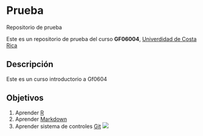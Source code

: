 # Prueba
Repositorio de prueba

Este es un repositorio de prueba del curso **GF06004**, [Univerdidad de Costa Rica](https://www.ucr.ac.cr/)

## Descripción
 Este es un curso introductorio a Gf0604 
## Objetivos 
1. Aprender [R](https://www.r-project.org/)
2. Aprender [Markdown](https://markdown.es/)
3. Aprender sistema de controles [Git](https://git-scm.com/)
![](https://static.nationalgeographic.es/files/styles/image_3200/public/75552.ngsversion.1422285553360.jpg?w=1600&h=1067)
